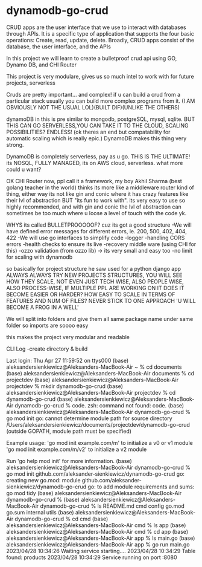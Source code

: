 # dynamodb-go-crud
 
CRUD apps are the user interface that we use to interact with databases through APIs. It is a specific type of application that supports the four basic operations: Create, read, update, delete. Broadly, CRUD apps consist of the database, the user interface, and the APIs

In this project we will learn to create a bulletproof crud api using GO, Dynamo DB, and CHI Router

This project is very modulare, gives us so much intel to work with for future projects, serverless 

Cruds are pretty important... and complex! if u can build a crud from a particular stack usually you can build more complex programs from it. (I AM OBVIOUSLY NOT THE USUAL LOL)(BUILT DIF)(UNLIKE THE OTHERS)

dynamoDB in this is pre similar to mongodb, postgreSQL, mysql, sqlite. BUT THIS CAN GO SERVERLESS,YOU CAN TAKE IT TO THE CLOUD, SCALING POSSIBILITIES? ENDLESS! (ok theres an end but compatability for automatic scaling which is really epic.)  DynamoDB makes this thing very strong.

DynamoDB is completely serverless, pay as u go. THIS IS THE ULTIMATE! its NOSQL, FULLY MANAGED, its on AWS cloud, serverless. what more could u want?

OK CHI Router now, ppl call it a framework, my boy Akhil Sharma (best golang teacher in the world) thinks its more like a middleware router kind of thing, either way its not like gin and conic where it has crazy features like their lvl of abstraction BUT "its fun to work with". its very easy to use so highly recommended, and with gin and conic the lvl of abstraction can sometimes be too much where u loose a level of touch with the code yk.

WHYS its called BULLETPROOOOOF? cuz its got a good structure
-We will have defined error messages for different errors, ie. 200, 500, 402, 404, 422 
-We will use go interfaces to simplify code
-logger
-handling CORS errors
-health checks to ensure its live
-recovery middle ware (using CHI for this)
-ozzo validation (from ozzo lib) -> its very small and easy too
-no limit for scaling with dynamodb


so basically for project structure he saw used for a python django app 
ALWAYS ALWAYS TRY NEW PROJECTS STRUCTURES, YOU WILL SEE HOW THEY SCALE, NOT EVEN JUST TECH WISE, ALSO PEOPLE WISE, ALSO PROCESS-WISE, IF MULTIPLE PPL ARE WORKING ON IT DOES IT BECOME EASIER OR HARDER?
HOW EASY TO SCALE IN TERMS OF FEATURES AND NUM OF FILES?
NEVER STICK TO ONE APPROACH 'U WILL BECOME A FROG IN A WELL' 


We will split into folders and give them all same package name under same folder so imports are soooo easy

this makes the project very modular and readable


CLI Log -create directory & build

Last login: Thu Apr 27 11:59:52 on ttys000
(base) aleksandersienkiewicz@Aleksanders-MacBook-Air ~ % cd documents
(base) aleksandersienkiewicz@Aleksanders-MacBook-Air documents % cd projectdev
(base) aleksandersienkiewicz@Aleksanders-MacBook-Air projectdev % mkdir dynamodb-go-crud
(base) aleksandersienkiewicz@Aleksanders-MacBook-Air projectdev % cd dynamodb-go-crud
(base) aleksandersienkiewicz@Aleksanders-MacBook-Air dynamodb-go-crud % code.
zsh: command not found: code.
(base) aleksandersienkiewicz@Aleksanders-MacBook-Air dynamodb-go-crud % go mod init 
go: cannot determine module path for source directory /Users/aleksandersienkiewicz/documents/projectdev/dynamodb-go-crud (outside GOPATH, module path must be specified)

Example usage:
	'go mod init example.com/m' to initialize a v0 or v1 module
	'go mod init example.com/m/v2' to initialize a v2 module

Run 'go help mod init' for more information.
(base) aleksandersienkiewicz@Aleksanders-MacBook-Air dynamodb-go-crud % go mod init github.com/aleksander-sienkiewicz/dynamodb-go-crud
go: creating new go.mod: module github.com/aleksander-sienkiewicz/dynamodb-go-crud
go: to add module requirements and sums:
	go mod tidy
(base) aleksandersienkiewicz@Aleksanders-MacBook-Air dynamodb-go-crud % 
(base) aleksandersienkiewicz@Aleksanders-MacBook-Air dynamodb-go-crud % ls
README.md	cmd		config		go.mod		go.sum		internal	utils
(base) aleksandersienkiewicz@Aleksanders-MacBook-Air dynamodb-go-crud % cd cmd
(base) aleksandersienkiewicz@Aleksanders-MacBook-Air cmd % ls
app
(base) aleksandersienkiewicz@Aleksanders-MacBook-Air cmd % cd app
(base) aleksandersienkiewicz@Aleksanders-MacBook-Air app % ls
main.go
(base) aleksandersienkiewicz@Aleksanders-MacBook-Air app % go run main.go
2023/04/28 10:34:26 Waiting service starting.... <nil>
2023/04/28 10:34:29 Table found: products
2023/04/28 10:34:29 Service running on port :8080






